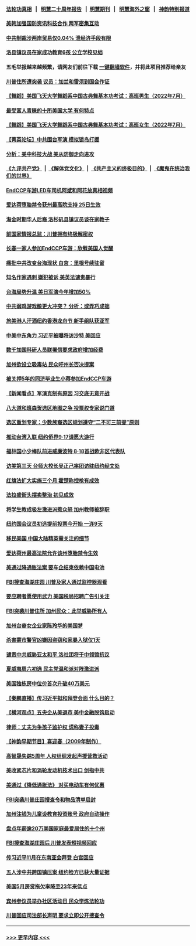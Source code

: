 #### [法轮功真相](https://github.com/gfw-breaker/truth/blob/master/README.md?t=0) &nbsp;&nbsp;|&nbsp;&nbsp; [明慧二十周年报告](https://github.com/gfw-breaker/mh-reports/blob/master/README.md?t=0) &nbsp;&nbsp;|&nbsp;&nbsp;[明慧期刊](https://github.com/gfw-breaker/mh-qikan) &nbsp;&nbsp;|&nbsp;&nbsp; [明慧海外之窗](https://github.com/gfw-breaker/mh-news/blob/master/README.md?t=0) &nbsp;&nbsp;|&nbsp;&nbsp; [神韵特别报道](https://github.com/gfw-breaker/mh-news/blob/master/shenyun.md?t=0)
#### [美韩加强国防资讯科技合作 两军密集互动](../pages/nsc412/n13802086.md?t=08141201) 
#### [中共制裁涉两岸贸易仅0.04% 泄经济手段有限](../pages/nsc412/n13801207.md?t=08141201) 
#### [洛县镇议员在家成功教育6孩 公立学校见绌](../pages/nsc412/n13801444.md?t=08141201) 
#### 五毛举报越来越频繁，请网友们前往下载 [一键翻墙软件](https://github.com/gfw-breaker/ssr-accounts)，并将此项目推荐给亲友
#### [川普住所遭突袭 议员：加兰和雷须到国会作证](../pages/nsc412/n13802045.md?t=08141201) 
#### [【舞蹈】美国飞天大学舞蹈系中国古典舞基本功考试：高班男生（2022年7月）](../pages/nsc412/n13802041.md?t=08141201) 
#### [最受富人青睐的十所美国大学 有何特点](../pages/nsc412/n13771139.md?t=08141201) 
#### [【舞蹈】美国飞天大学舞蹈系中国古典舞基本功考试：高班女生（2022年7月）](../pages/nsc412/n13802043.md?t=08141201) 
#### [【菁英论坛】中共围台军演 模拟锁岛打援](../pages/nsc412/n13802010.md?t=08141201) 
#### [分析：美中科技大战 美从防御走向进攻](../pages/nsc412/n13802014.md?t=08141201) 
#### [《九评共产党》](https://github.com/begood0513/9ping.md/blob/master/README.md) &nbsp;|&nbsp; [《解体党文化》](../../../../jtdwh.md/blob/master/README.md)  &nbsp;|&nbsp; [《共产主义的终极目的》](../../../../gczydzjmd.md/blob/master/README.md) &nbsp;|&nbsp; [《魔鬼在统治我们的世界》](../../../../mgztzwmdsj.md/blob/master/README.md) 
#### [EndCCP车游LED车司机阿斌和阿花放真相视频](../pages/nsc412/n13801420.md?t=08141201) 
#### [爱达荷堕胎禁令获州最高院支持 25日生效](../pages/nsc412/n13801809.md?t=08141201) 
#### [淘金时期华人后裔 洛杉矶县镇议员谈在家教子](../pages/nsc412/n13801607.md?t=08141201) 
#### [前国家情报总监：川普拥有终极解密权](../pages/nsc412/n13802021.md?t=08141201) 
#### [长春一家人参加EndCCP车游：欣慰美国人觉醒](../pages/nsc412/n13801543.md?t=08141201) 
#### [痛批中共改变台海现状 白宫：里根号续驻留](../pages/nsc412/n13801374.md?t=08141201) 
#### [知名作家遇刺 嫌犯被诉 美英法谴责暴行](../pages/nsc412/n13801807.md?t=08141201) 
#### [台海局势升温 美日军演今年增加50%](../pages/nsc412/n13801967.md?t=08141201) 
#### [中共弱鸡游戏酿更大冲突？ 分析：或弄巧成拙](../pages/nsc412/n13801932.md?t=08141201) 
#### [旅美港人汗洒纽约香港龙舟节 新手组队获亚军](../pages/nsc412/n13801363.md?t=08141201) 
#### [中美中东角力 习近平被曝将访沙特 美回应](../pages/nsc412/n13801866.md?t=08141201) 
#### [数千加国科研人员联署信要求政府增加经费](../pages/nsc412/n13801503.md?t=08141201) 
#### [加州欲设立吸毒站 民众吁州长否决提案](../pages/nsc412/n13801647.md?t=08141201) 
#### [被关押5年的同济毕业生小蒋参加EndCCP车游](../pages/nsc412/n13801538.md?t=08141201) 
#### [【新闻看点】军演克制有原因 习交底无意开战](../pages/nsc412/n13801419.md?t=08141201) 
#### [八大道和班森贺选区地图之争 投票权专家说门道](../pages/nsc412/n13801559.md?t=08141201) 
#### [选区重划专家：少数族裔选区规划遵守“二不可三前提”原则](../pages/nsc412/n13801597.md?t=08141201) 
#### [推动台湾入联 纽约侨界9‧17请愿大游行](../pages/nsc412/n13801570.md?t=08141201) 
#### [福林国小少棒队前进威廉波特 8‧18首战欧非区代表队](../pages/nsc412/n13801628.md?t=08141201) 
#### [访美第三天 台师大校长吴正己率团访驻纽约经文处](../pages/nsc412/n13801614.md?t=08141201) 
#### [红旗法扩大实施三个月 霍楚称控枪有成效](../pages/nsc412/n13801588.md?t=08141201) 
#### [法拉盛街头摆卖整治 初见成效](../pages/nsc412/n13801589.md?t=08141201) 
#### [将学生教成极左激进派惹众怒 加州教师被辞职](../pages/nsc412/n13801473.md?t=08141201) 
#### [纽约国会议员初选提前投票今开始  一连9天](../pages/nsc412/n13801565.md?t=08141201) 
#### [移民美国 中国大陆精英需关注的细节](../pages/nsc412/n13801576.md?t=08141201) 
#### [爱达荷州最高法院允许该州堕胎禁令生效](../pages/nsc412/n13801474.md?t=08141201) 
#### [美通过降通胀法案 要车企结束依赖中国电池](../pages/nsc412/n13801475.md?t=08141201) 
#### [FBI搜查海湖庄园 川普及家人通过监控器观看](../pages/nsc412/n13801427.md?t=08141201) 
#### [要应聘者愿使用武力 美国税局招聘广告引关注](../pages/nsc412/n13801425.md?t=08141201) 
#### [FBI突袭川普住所 加州民众：此举威胁所有人](../pages/nsc412/n13801502.md?t=08141201) 
#### [加州台裔女企业家陈玲华的美国梦](../pages/nsc412/n13801481.md?t=08141201) 
#### [杀害蒙市警官凶嫌因盗窃和家暴入狱仅1天](../pages/nsc412/n13801471.md?t=08141201) 
#### [谴责中共威胁亚太和平 洛社团将于中领馆抗议](../pages/nsc412/n13801465.md?t=08141201) 
#### [夏威夷周六初选 民主党温和派对阵激进派](../pages/nsc412/n13801211.md?t=08141201) 
#### [美国独栋房中位价首次升破40万美元](../pages/nsc412/n13801423.md?t=08141201) 
#### [【秦鹏直播】传习近平拟和拜登会面 什么目的？](../pages/nsc412/n13801410.md?t=08141201) 
#### [【横河观点】五央企从美退市 美中金融脱钩启动](../pages/nsc412/n13801413.md?t=08141201) 
#### [律师：丈夫为争孩子监护权 谎称妻子投毒](../pages/nsc412/n13801426.md?t=08141201) 
#### [【神韵早期节目】喜迎春（2009年制作）](../pages/nsc412/n13801158.md?t=08141201) 
#### [高智晟失踪5周年 人权组织发起声援营救活动](../pages/nsc412/n13801395.md?t=08141201) 
#### [美收紧芯片和涡轮发动机技术出口 剑指中共](../pages/nsc412/n13801362.md?t=08141201) 
#### [美通过《降低通胀法》 对买电动车有何优惠](../pages/nsc412/n13801218.md?t=08141201) 
#### [FBI突袭川普庄园搜查令和物品清单启封](../pages/nsc412/n13801219.md?t=08141201) 
#### [加州注钱为儿童设教育投资账号 政府自动操作](../pages/nsc412/n13800842.md?t=08141201) 
#### [盘点年薪逾20万美国家庭最爱居住的十个州](../pages/nsc412/n13801232.md?t=08141201) 
#### [FBI搜查海湖庄园后 川普发表短视频回应](../pages/nsc412/n13800655.md?t=08141201) 
#### [传习近平11月在东南亚会拜登 白宫回应](../pages/nsc412/n13801224.md?t=08141201) 
#### [五人涉中共跨国镇压案 纽约检方已获大量证据](../pages/nsc412/n13800913.md?t=08141201) 
#### [美国5月房贷拖欠率降至23年来低点](../pages/nsc412/n13801217.md?t=08141201) 
#### [宾州参议员举办社区活动日 民众学炼法轮功](../pages/nsc412/n13801178.md?t=08141201) 
#### [川普回应司法部长声明 要求立即公开搜查令](../pages/nsc412/n13801161.md?t=08141201) 

----
#### [ >>> 更早内容 <<< ](../indexes/nsc412-earlier.md)
